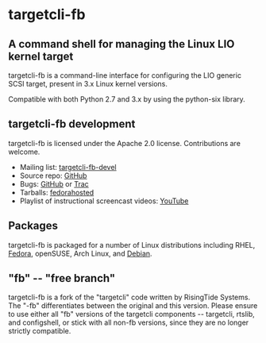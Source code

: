 targetcli-fb
============

A command shell for managing the Linux LIO kernel target
--------------------------------------------------------
targetcli-fb is a command-line interface for configuring the LIO generic
SCSI target, present in 3.x Linux kernel versions.

Compatible with both Python 2.7 and 3.x by using the python-six library.

targetcli-fb development
------------------------
targetcli-fb is licensed under the Apache 2.0 license. Contributions are welcome.

 * Mailing list: [targetcli-fb-devel](https://lists.fedorahosted.org/mailman/listinfo/targetcli-fb-devel)
 * Source repo: [GitHub](https://github.com/open-iscsi/targetcli-fb)
 * Bugs: [GitHub](https://github.com/open-iscsi/targetcli-fb/issues) or [Trac](https://fedorahosted.org/targetcli-fb/)
 * Tarballs: [fedorahosted](https://fedorahosted.org/releases/t/a/targetcli-fb/)
 * Playlist of instructional screencast videos: [YouTube](https://www.youtube.com/playlist?list=PLC2C75481A3ABB067)

Packages
--------
targetcli-fb is packaged for a number of Linux distributions including
RHEL,
[Fedora](https://apps.fedoraproject.org/packages/targetcli),
openSUSE, Arch Linux, and
[Debian](https://tracker.debian.org/pkg/targetcli-fb).

"fb" -- "free branch"
---------------------

targetcli-fb is a fork of the "targetcli" code written by RisingTide Systems.
The "-fb" differentiates between the original and this version.
Please ensure to use either all "fb" versions of the targetcli components --
targetcli, rtslib, and configshell, or stick with all non-fb versions, since
they are no longer strictly compatible.
